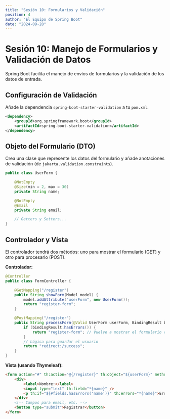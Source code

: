 ```yaml
---
title: "Sesión 10: Formularios y Validación"
position: 4
author: "El Equipo de Spring Boot"
date: "2024-09-28"
---
```


# Sesión 10: Manejo de Formularios y Validación de Datos

Spring Boot facilita el manejo de envíos de formularios y la validación de los datos de entrada.

## Configuración de Validación

Añade la dependencia `spring-boot-starter-validation` a tu `pom.xml`.

```xml
<dependency>
    <groupId>org.springframework.boot</groupId>
    <artifactId>spring-boot-starter-validation</artifactId>
</dependency>
```

## Objeto del Formulario (DTO)

Crea una clase que represente los datos del formulario y añade anotaciones de validación (de `jakarta.validation.constraints`).

```java
public class UserForm {

    @NotEmpty
    @Size(min = 2, max = 30)
    private String name;

    @NotEmpty
    @Email
    private String email;

    // Getters y Setters...
}
```

## Controlador y Vista

El controlador tendrá dos métodos: uno para mostrar el formulario (GET) y otro para procesarlo (POST).

**Controlador:**
```java
@Controller
public class FormController {

    @GetMapping("/register")
    public String showForm(Model model) {
        model.addAttribute("userForm", new UserForm());
        return "register-form";
    }

    @PostMapping("/register")
    public String processForm(@Valid UserForm userForm, BindingResult bindingResult) {
        if (bindingResult.hasErrors()) {
            return "register-form"; // Vuelve a mostrar el formulario con errores
        }
        // Lógica para guardar el usuario
        return "redirect:/success";
    }
}
```

**Vista (usando Thymeleaf):**
```html
<form action="#" th:action="@{/register}" th:object="${userForm}" method="post">
    <div>
        <label>Nombre:</label>
        <input type="text" th:field="*{name}" />
        <p th:if="${#fields.hasErrors('name')}" th:errors="*{name}">Error de Nombre</p>
    </div>
    <!-- Campos para email, etc. -->
    <button type="submit">Registrar</button>
</form>
```